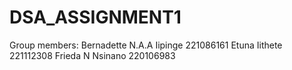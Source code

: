 # DSA_ASSIGNMENT1
Group members:
Bernadette N.A.A Iipinge  221086161
Etuna Iithete  221112308
Frieda N Nsinano  220106983 
